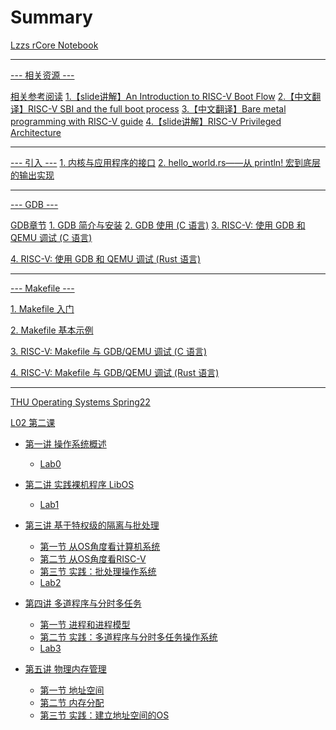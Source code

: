 # Summary


[Lzzs rCore Notebook](./0-Introduction.md)

---

[--- 相关资源 ---]()

[相关参考阅读](./0-read-before.md)
[1.【slide讲解】An Introduction to RISC-V Boot Flow](./0-An-Introduction-to-RISC-V-Boot-Flow.md)
[2.【中文翻译】RISC-V SBI and the full boot process](./0-RISC-V-SBI-and-the-full-boot-process.md)
[3.【中文翻译】Bare metal programming with RISC-V guide](./0-Bare-metal-programming-with-RISC-V-guide.md)
[4.【slide讲解】RISC-V Privileged Architecture](./0-RISC-V-Privileged-Architecture.md)

---

[--- 引入 ---]()
[1. 内核与应用程序的接口](RE/0.START.md)
[2. hello_world.rs——从 println! 宏到底层的输出实现](RE/1.helloWorld.md)

---

[--- GDB ---]()

[GDB章节](./0-GDB.md)
[1. GDB 简介与安装](./0-GDB-install.md)
[2. GDB 使用 (C 语言)](./0-GDB-use.md)
[3. RISC-V: 使用 GDB 和 QEMU 调试 (C 语言)](./0-riscv64-unknown-elf-gdb-and-qemu.md)

[4. RISC-V: 使用 GDB 和 QEMU 调试 (Rust 语言)](./0-riscv64-unknown-elf-gdb-and-qemu.md)

---

[--- Makefile ---]()

[1. Makefile 入门](./0-Makefile.md)

[2. Makefile 基本示例](./0-Makefile2.md)

[3. RISC-V: Makefile 与 GDB/QEMU 调试 (C 语言)](./0-Makefile3.md)

[4. RISC-V: Makefile 与 GDB/QEMU 调试 (Rust 语言)](./0-Makefile4.md)

---

[THU Operating Systems Spring22]()


[L02 第二课](ch2-hands-on-bare-metal-program/L02.md)
- [第一讲 操作系统概述](ch1-operating-system-overview/lab0.md)
  - [Lab0](ch1-operating-system-overview/lab0.md)
- [第二讲 实践裸机程序 LibOS](ch2-hands-on-bare-metal-program/ch2-LibOS.md)

  - [Lab1](ch2-hands-on-bare-metal-program/lab1.md)
- [第三讲 基于特权级的隔离与批处理](ch3-isolation-batch-processing/L01.md)
  - [第一节 从OS角度看计算机系统](ch3-isolation-batch-processing/L01.md)
  - [第二节 从OS角度看RISC-V](ch3-isolation-batch-processing/L02.md)
  - [第三节 实践：批处理操作系统](ch3-isolation-batch-processing/L03.md)
  - [Lab2](ch3-isolation-batch-processing/lab2.md)
- [第四讲 多道程序与分时多任务](ch4-multiprogramming-time-sharing/L01.md)
  - [第一节 进程和进程模型](ch4-multiprogramming-time-sharing/L01.md)
  - [第二节 实践：多道程序与分时多任务操作系统](ch4-multiprogramming-time-sharing/L02.md)
  - [Lab3](ch4-multiprogramming-time-sharing/lab3.md)
- [第五讲 物理内存管理](ch5-physical-memory-management/L01.md)
  - [第一节 地址空间](ch5-physical-memory-management/L01.md)
  - [第二节 内存分配](ch5-physical-memory-management/L02.md)
  - [第三节 实践：建立地址空间的OS](ch5-physical-memory-management/L03.md)
